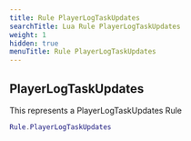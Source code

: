 ```yaml
---
title: Rule PlayerLogTaskUpdates
searchTitle: Lua Rule PlayerLogTaskUpdates
weight: 1
hidden: true
menuTitle: Rule PlayerLogTaskUpdates
---
```

## PlayerLogTaskUpdates

This represents a PlayerLogTaskUpdates Rule
```lua
Rule.PlayerLogTaskUpdates
```